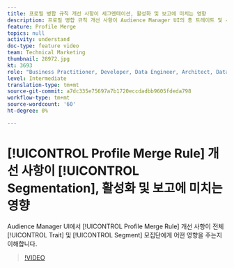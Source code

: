 ```yaml
---
title: 프로필 병합 규칙 개선 사항이 세그멘테이션, 활성화 및 보고에 미치는 영향
description: 프로필 병합 규칙 개선 사항이 Audience Manager UI의 총 트레이트 및 세그먼트 모집단에 어떤 영향을 주는지 이해합니다
feature: Profile Merge
topics: null
activity: understand
doc-type: feature video
team: Technical Marketing
thumbnail: 28972.jpg
kt: 3693
role: "Business Practitioner, Developer, Data Engineer, Architect, Data Architect, Administrator, Leader"
level: Intermediate
translation-type: tm+mt
source-git-commit: a7dc335e75697a7b1720eccdadbb9605fdeda798
workflow-type: tm+mt
source-wordcount: '60'
ht-degree: 0%

---
```



# [!UICONTROL Profile Merge Rule] 개선 사항이 [!UICONTROL Segmentation], 활성화 및 보고에 미치는 영향

Audience Manager UI에서 [!UICONTROL Profile Merge Rule] 개선 사항이 전체 [!UICONTROL Trait] 및 [!UICONTROL Segment] 모집단에게 어떤 영향을 주는지 이해합니다.

>[!VIDEO](https://video.tv.adobe.com/v/28972/?quality=12)
